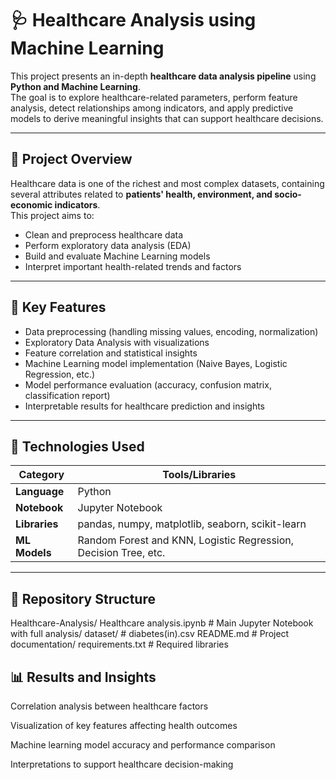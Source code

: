 # 🩺 Healthcare Analysis using Machine Learning

This project presents an in-depth **healthcare data analysis pipeline** using **Python and Machine Learning**.  
The goal is to explore healthcare-related parameters, perform feature analysis, detect relationships among indicators, and apply predictive models to derive meaningful insights that can support healthcare decisions.

---

## 📘 Project Overview

Healthcare data is one of the richest and most complex datasets, containing several attributes related to **patients' health, environment, and socio-economic indicators**.  
This project aims to:
- Clean and preprocess healthcare data
- Perform exploratory data analysis (EDA)
- Build and evaluate Machine Learning models
- Interpret important health-related trends and factors

---

## 🚀 Key Features

- Data preprocessing (handling missing values, encoding, normalization)
- Exploratory Data Analysis with visualizations
- Feature correlation and statistical insights
- Machine Learning model implementation (Naive Bayes, Logistic Regression, etc.)
- Model performance evaluation (accuracy, confusion matrix, classification report)
- Interpretable results for healthcare prediction and insights

---

## 🧠 Technologies Used

| Category | Tools/Libraries |
|-----------|----------------|
| **Language** | Python |
| **Notebook** | Jupyter Notebook |
| **Libraries** | pandas, numpy, matplotlib, seaborn, scikit-learn |
| **ML Models** | Random Forest and KNN, Logistic Regression, Decision Tree, etc. |

---

## 📂 Repository Structure

Healthcare-Analysis/
 Healthcare analysis.ipynb # Main Jupyter Notebook with full analysis/
 dataset/ # diabetes(in).csv
 README.md # Project documentation/
requirements.txt # Required libraries

## 📊 Results and Insights

Correlation analysis between healthcare factors

Visualization of key features affecting health outcomes

Machine learning model accuracy and performance comparison

Interpretations to support healthcare decision-making
